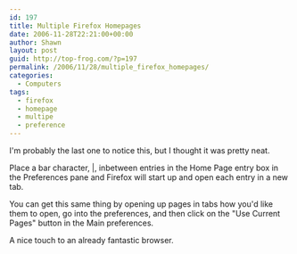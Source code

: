 ```yaml
---
id: 197
title: Multiple Firefox Homepages
date: 2006-11-28T22:21:00+00:00
author: Shawn
layout: post
guid: http://top-frog.com/?p=197
permalink: /2006/11/28/multiple_firefox_homepages/
categories:
  - Computers
tags:
  - firefox
  - homepage
  - multipe
  - preference
---
```

I'm probably the last one to notice this, but I thought it was pretty neat.

Place a bar character, |, inbetween entries in the Home Page entry box in the Preferences pane and Firefox will start up and open each entry in a new tab.

You can get this same thing by opening up pages in tabs how you'd like them to open, go into the preferences, and then click on the "Use Current Pages" button in the Main preferences.

A nice touch to an already fantastic browser.